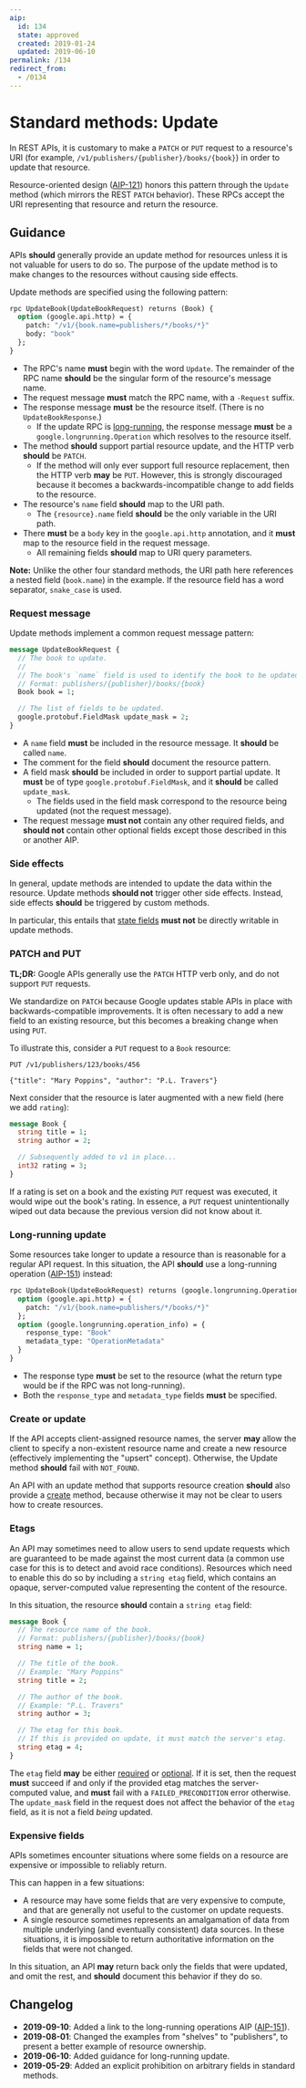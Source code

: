 ```yaml
---
aip:
  id: 134
  state: approved
  created: 2019-01-24
  updated: 2019-06-10
permalink: /134
redirect_from:
  - /0134
---
```


# Standard methods: Update

In REST APIs, it is customary to make a `PATCH` or `PUT` request to a
resource's URI (for example, `/v1/publishers/{publisher}/books/{book}`) in
order to update that resource.

Resource-oriented design ([AIP-121][]) honors this pattern through the `Update`
method (which mirrors the REST `PATCH` behavior). These RPCs accept the URI
representing that resource and return the resource.

## Guidance

APIs **should** generally provide an update method for resources unless it is
not valuable for users to do so. The purpose of the update method is to make
changes to the resources without causing side effects.

Update methods are specified using the following pattern:

```proto
rpc UpdateBook(UpdateBookRequest) returns (Book) {
  option (google.api.http) = {
    patch: "/v1/{book.name=publishers/*/books/*}"
    body: "book"
  };
}
```

- The RPC's name **must** begin with the word `Update`. The remainder of the
  RPC name **should** be the singular form of the resource's message name.
- The request message **must** match the RPC name, with a `-Request` suffix.
- The response message **must** be the resource itself. (There is no
  `UpdateBookResponse`.)
  - If the update RPC is [long-running](#long-running-update), the response
    message **must** be a `google.longrunning.Operation` which resolves to the
    resource itself.
- The method **should** support partial resource update, and the HTTP verb
  **should** be `PATCH`.
  - If the method will only ever support full resource replacement, then the
    HTTP verb **may** be `PUT`. However, this is strongly discouraged because
    it becomes a backwards-incompatible change to add fields to the resource.
- The resource's `name` field **should** map to the URI path.
  - The `{resource}.name` field **should** be the only variable in the URI
    path.
- There **must** be a `body` key in the `google.api.http` annotation, and it
  **must** map to the resource field in the request message.
  - All remaining fields **should** map to URI query parameters.

**Note:** Unlike the other four standard methods, the URI path here references
a nested field (`book.name`) in the example. If the resource field has a word
separator, `snake_case` is used.

### Request message

Update methods implement a common request message pattern:

```proto
message UpdateBookRequest {
  // The book to update.
  //
  // The book's `name` field is used to identify the book to be updated.
  // Format: publishers/{publisher}/books/{book}
  Book book = 1;

  // The list of fields to be updated.
  google.protobuf.FieldMask update_mask = 2;
}
```

- A `name` field **must** be included in the resource message. It **should** be
  called `name`.
- The comment for the field **should** document the resource pattern.
- A field mask **should** be included in order to support partial update. It
  **must** be of type `google.protobuf.FieldMask`, and it **should** be called
  `update_mask`.
  - The fields used in the field mask correspond to the resource being updated
    (not the request message).
- The request message **must not** contain any other required fields, and
  **should not** contain other optional fields except those described in this
  or another AIP.

### Side effects

In general, update methods are intended to update the data within the resource.
Update methods **should not** trigger other side effects. Instead, side effects
**should** be triggered by custom methods.

In particular, this entails that [state fields][] **must not** be directly
writable in update methods.

### PATCH and PUT

**TL;DR:** Google APIs generally use the `PATCH` HTTP verb only, and do not
support `PUT` requests.

We standardize on `PATCH` because Google updates stable APIs in place with
backwards-compatible improvements. It is often necessary to add a new field to
an existing resource, but this becomes a breaking change when using `PUT`.

To illustrate this, consider a `PUT` request to a `Book` resource:

    PUT /v1/publishers/123/books/456

    {"title": "Mary Poppins", "author": "P.L. Travers"}

Next consider that the resource is later augmented with a new field (here we
add `rating`):

```proto
message Book {
  string title = 1;
  string author = 2;

  // Subsequently added to v1 in place...
  int32 rating = 3;
}
```

If a rating is set on a book and the existing `PUT` request was executed, it
would wipe out the book's rating. In essence, a `PUT` request unintentionally
wiped out data because the previous version did not know about it.

### Long-running update

Some resources take longer to update a resource than is reasonable for a
regular API request. In this situation, the API **should** use a long-running
operation ([AIP-151][]) instead:

```proto
rpc UpdateBook(UpdateBookRequest) returns (google.longrunning.Operation) {
  option (google.api.http) = {
    patch: "/v1/{book.name=publishers/*/books/*}"
  };
  option (google.longrunning.operation_info) = {
    response_type: "Book"
    metadata_type: "OperationMetadata"
  }
}
```

- The response type **must** be set to the resource (what the return type would
  be if the RPC was not long-running).
- Both the `response_type` and `metadata_type` fields **must** be specified.

### Create or update

If the API accepts client-assigned resource names, the server **may** allow the
client to specify a non-existent resource name and create a new resource
(effectively implementing the "upsert" concept). Otherwise, the Update method
**should** fail with `NOT_FOUND`.

An API with an update method that supports resource creation **should** also
provide a [create][] method, because otherwise it may not be clear to users how
to create resources.

### Etags

An API may sometimes need to allow users to send update requests which are
guaranteed to be made against the most current data (a common use case for this
is to detect and avoid race conditions). Resources which need to enable this do
so by including a `string etag` field, which contains an opaque,
server-computed value representing the content of the resource.

In this situation, the resource **should** contain a `string etag` field:

```proto
message Book {
  // The resource name of the book.
  // Format: publishers/{publisher}/books/{book}
  string name = 1;

  // The title of the book.
  // Example: "Mary Poppins"
  string title = 2;

  // The author of the book.
  // Example: "P.L. Travers"
  string author = 3;

  // The etag for this book.
  // If this is provided on update, it must match the server's etag.
  string etag = 4;
}
```

The `etag` field **may** be either [required][] or [optional][]. If it is set,
then the request **must** succeed if and only if the provided etag matches the
server-computed value, and **must** fail with a `FAILED_PRECONDITION` error
otherwise. The `update_mask` field in the request does not affect the behavior
of the `etag` field, as it is not a field _being_ updated.

### Expensive fields

APIs sometimes encounter situations where some fields on a resource are
expensive or impossible to reliably return.

This can happen in a few situations:

- A resource may have some fields that are very expensive to compute, and that
  are generally not useful to the customer on update requests.
- A single resource sometimes represents an amalgamation of data from multiple
  underlying (and eventually consistent) data sources. In these situations, it
  is impossible to return authoritative information on the fields that were not
  changed.

In this situation, an API **may** return back only the fields that were
updated, and omit the rest, and **should** document this behavior if they do
so.

[aip-121]: ./0121.md
[create]: ./0133.md
[aip-151]: ./0151.md
[state fields]: ./0216.md
[required]: ./0203.md#required
[optional]: ./0203.md#optional

## Changelog

- **2019-09-10**: Added a link to the long-running operations AIP
  ([AIP-151][]).
- **2019-08-01**: Changed the examples from "shelves" to "publishers", to
  present a better example of resource ownership.
- **2019-06-10**: Added guidance for long-running update.
- **2019-05-29**: Added an explicit prohibition on arbitrary fields in standard
  methods.
